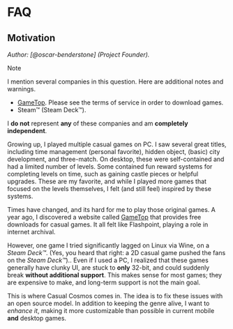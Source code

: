 # FAQ

## Motivation

_Author: [@oscar-benderstone] (Project Founder)._

> [!NOTE]
> I mention several companies in this question.
> Here are additional notes and warnings.
>
> - [GameTop](https://www.gametop.com/). Please see the terms of service
>   in order to download games.
> - Steam™ (Steam Deck™).
>
> I **do not** represent **any** of these companies and
> am **completely independent**.

Growing up, I played multiple casual games on PC. I saw several great
titles, including time management (personal favorite),
hidden object, (basic) city development, and three-match.
On desktop, these were self-contained and had a limited number
of levels. Some contained fun reward systems for completing
levels on time, such as gaining castle pieces or
helpful upgrades. These are my favorite, and while
I played more games that focused on the levels themselves,
I felt (and still feel) inspired by these systems.

Times have changed, and its hard for me to play those
original games. A year ago, I discovered a website called [GameTop](https://www.gametop.com/)
that provides free downloads for casual games.
It all felt like Flashpoint, playing a role in
internet archival.

However, one game I tried significantly lagged on Linux
via Wine, on a _Steam Deck™_. (Yes, you heard that right:
a 2D casual game pushed the fans on the _Steam Deck™_)..
Even if I used a PC, I realized that these games generally
have clunky UI, are stuck to **only** 32-bit,
and could suddenly break **without additional support**.
This makes sense for most games;
they are expensive to make, and long-term support is not
the main goal.

This is where Casual Cosmos comes in. The idea is to
fix these issues with an open source model. In addition
to keeping the genre alive, I want to _enhance it_,
making it more customizable than possible in
current mobile **and** desktop games.
